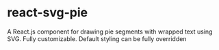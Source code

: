 # react-svg-pie
A React.js component for drawing pie segments with wrapped text using SVG. Fully customizable. Default styling can be fully overridden
